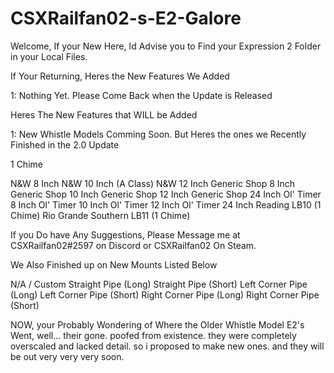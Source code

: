 # CSXRailfan02-s-E2-Galore
Welcome, If your New Here, Id Advise you to Find your Expression 2 Folder in your Local Files.

If Your Returning, Heres the New Features We Added

1: Nothing Yet. Please Come Back when the Update is Released

Heres The New Features that WILL be Added

1: New Whistle Models Comming Soon. But Heres the ones we Recently Finished in the 2.0 Update

1 Chime

N&W 8 Inch
N&W 10 Inch (A Class)
N&W 12 Inch
Generic Shop 8 Inch
Generic Shop 10 Inch
Generic Shop 12 Inch
Generic Shop 24 Inch
Ol' Timer 8 Inch
Ol' Timer 10 Inch
Ol' Timer 12 Inch
Ol' Timer 24 Inch
Reading LB10 (1 Chime)
Rio Grande Southern LB11 (1 Chime)

If you Do have Any Suggestions, Please Message me at CSXRailfan02#2597 on Discord or CSXRailfan02 On Steam.

We Also Finished up on New Mounts Listed Below

N/A / Custom
Straight Pipe (Long)
Straight Pipe (Short)
Left Corner Pipe (Long)
Left Corner Pipe (Short)
Right Corner Pipe (Long)
Right Corner Pipe (Short)

NOW, your Probably Wondering of Where the Older Whistle Model E2's Went, well... their gone. poofed from existence. they were completely overscaled and lacked detail. so i proposed to make new ones. and they will be out very very very soon.
